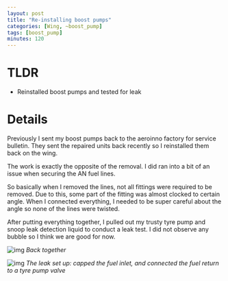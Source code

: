 ```yaml
---
layout: post
title: "Re-installing boost pumps"
categories: [Wing, ~boost_pump]
tags: [boost_pump]
minutes: 120
---
```


# TLDR

- Reinstalled boost pumps and tested for leak

# Details

Previously I sent my boost pumps back to the aeroinno factory for service bulletin. They sent the repaired units back recently so I reinstalled them back on the wing.

The work is exactly the opposite of the removal. I did ran into a bit of an issue when securing the AN fuel lines.

So basically when I removed the lines, not all fittings were required to be removed. Due to this, some part of the fitting was almost clocked to certain angle. When I connected everything, I needed to be super careful about the angle so none of the lines were twisted. 

After putting everything together, I pulled out my trusty tyre pump and snoop leak detection liquid to conduct a leak test. I did not observe any bubble so I think we are good for now.

![img](https://lh3.googleusercontent.com/pw/AP1GczMVYfPptbL_tmBDHThpa4YYcwaO6TAtY1T2LF72rxbBuJHUwBXz4hH3Hh3gQlN5hItNUHIgfoZrbfCjYXxiStB6XTzEaNumIOuM9nDsNR9QTQkyjrN50yPdX64P3u7yTgZqTOwtDJ0SryS8VNdvRbMRJw=w2128-h2838-s-no-gm?authuser=0)
_Back together_

![img](https://lh3.googleusercontent.com/pw/AP1GczNa3ETnJxviKrznW2qphda7qiJc68BcmzH21Vf2yHv_NYf40HFH5dyWyzA6FMEDTh0OM80M1wv5YyHbRpW8Qi0QzgHr-6OyO5O0U-Go62XdMdiNao3Xcy4S_CtekDvIvm6oApD2rZhjqwB84BLxOgUpIw=w2128-h2838-s-no-gm?authuser=0)
_The leak set up: capped the fuel inlet, and connected the fuel return to a tyre pump valve_
